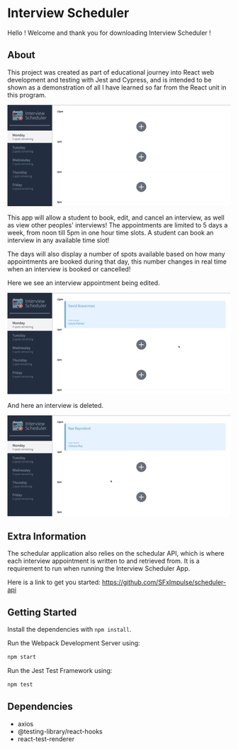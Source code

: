 # Interview Scheduler

Hello ! Welcome and thank you for downloading Interview Scheduler !

## About

This project was created as part of educational journey into React web development and testing with Jest and Cypress, and is intended to be shown as a demonstration of all I have learned so far from the React unit in this program.

!["Booking an Interview"](./screenshots/gif-1.gif)

This app will allow a student to book, edit, and cancel an interview, as well as view other peoples' interviews! The appointments are limited to 5 days a week, from noon till 5pm in one hour time slots. A student can book an interview in any available time slot!

The days will also display a number of spots available based on how many appointments are booked during that day, this number changes in real time when an interview is booked or cancelled!

Here we see an interview appointment being edited.

!["Editing an Interview"](./screenshots/gif-2.gif)

And here an interview is deleted.

!["Deleting an Interview"](./screenshots/gif-3.gif)

## Extra Information

The schedular application also relies on the schedular API, which is where each interview appointment is written to and retrieved from. It is a requirement to run when running the Interview Scheduler App.

Here is a link to get you started: https://github.com/SFxImpulse/scheduler-api

## Getting Started

Install the dependencies with `npm install`.

Run the Webpack Development Server using:

```sh
npm start
```

Run the Jest Test Framework using:

```sh
npm test
```

## Dependencies

- axios
- @testing-library/react-hooks
- react-test-renderer